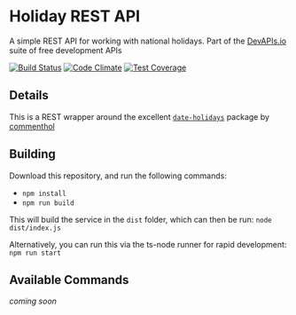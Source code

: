 # Holiday REST API
A simple REST API for working with national holidays.
Part of the [DevAPIs.io](https://devapis.io) suite of free development APIs

[![Build Status](https://travis-ci.org/legrego/holiday-rest-api.svg?branch=master)](https://travis-ci.org/legrego/holiday-rest-api)
[![Code Climate](https://codeclimate.com/github/legrego/holiday-rest-api/badges/gpa.svg)](https://codeclimate.com/github/legrego/holiday-rest-api)
[![Test Coverage](https://codeclimate.com/github/legrego/holiday-rest-api/badges/coverage.svg)](https://codeclimate.com/github/legrego/holiday-rest-api/coverage)

## Details
This is a REST wrapper around the excellent [`date-holidays`](https://github.com/commenthol/date-holidays) package by [commenthol](https://github.com/commenthol)

## Building
Download this repository, and run the following commands:
* `npm install`
* `npm run build`

This will build the service in the `dist` folder, which can then be run:
`node dist/index.js`

Alternatively, you can run this via the ts-node runner for rapid development: `npm run start`

## Available Commands

_coming soon_
